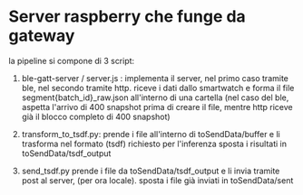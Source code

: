 # Server raspberry che funge da gateway

la pipeline si compone di 3 script:

1) ble-gatt-server / server.js : 
    implementa il server, nel primo caso tramite ble, nel secondo tramite http.
    riceve i dati dallo smartwatch e forma il file segment{batch_id}_raw.json all'interno di una cartella
    (nel caso del ble, aspetta l'arrivo di 400 snapshot prima di creare il file, mentre http riceve già il
    blocco completo di 400 snapshot)

2) transform_to_tsdf.py:
    prende i file all'interno di toSendData/buffer e li trasforma nel formato (tsdf) richiesto per l'inferenza
    sposta i risultati in toSendData/tsdf_output
3) send_tsdf.py
    prende i file da toSendData/tsdf_output e li invia tramite post al server, (per ora locale).
    sposta i file già inviati in toSendData/sent
    
